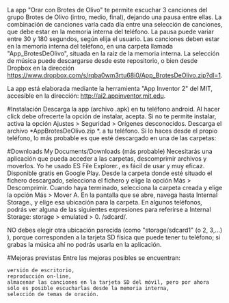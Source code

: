 La app "Orar con Brotes de Olivo" te permite escuchar 3 canciones del grupo Brotes de Olivo (intro, medio, final), dejando una pausa entre ellas. La combinación de canciones varía cada día entre una selección de canciones, que debe estar en la memoria interna del teléfono. La pausa puede variar entre 30 y 180 segundos, según elija el usuario. Las canciones deben estar en la memoria interna del teléfono, en una carpeta llamada "App_BrotesDeOlivo", situada en la raíz de la memoria interna. La selección de música puede descargarse desde este repositorio, o bien desde Dropbox en la dirección https://www.dropbox.com/s/rqba0wm3rtu68i0/App_BrotesDeOlivo.zip?dl=1.

La app está elaborada mediante la herramienta "App Inventor 2" del MIT, accesible en la dirección: http://ai2.appinventor.mit.edu.

#Instalación
Descarga la app (archivo .apk) en tu teléfono android. Al hacer click debe ofrecerte la opción de instalar, acepta. Si no te permite instalar, activa la opción Ajustes > Seguridad > Orígenes desconocidos. Descarga el archivo *AppBrotesDeOlivo.zip *. a tu teléfono. Si lo haces desde el propio teléfono, lo más probable es que esté descargado en una de las carpetas:

#Downloads
    My Documents/Downloads (más probable) Necesitarás una aplicación que pueda acceder a las carpetas, descomprimir archivos y moverlos. Yo he usado ES File Explorer., es fácil de usar y muy eficaz. Disponible gratis en Google Play. Desde la carpeta donde esté situado el fichero descargado, selecciona el fichero y elige la opción Más > Descomprimir. Cuando haya terminado, selecciona la carpeta creada y elige la opción Más > Mover A. En la pantalla que se abre, navega hasta Internal Storage., y elige esa ubicación para la carpeta. En algunos teléfonos, podrás ver alguna de las siguientes expresiones para referirse a Internal Storage:
    storage > emulated > 0.
    /sdcard/.

NO debes elegir otra ubicación parecida (como "storage/sdcard1" (o 2, 3,...) ), porque corresponden a la tarjeta SD física que puede tener tu teléfono; si grabas la música ahí no podrás usarla en la aplicación.

#Mejoras previstas
Entre las mejoras posibles se encuentran:

    versión de escritorio,
    reproducción on-line,
    almacenar las canciones en la tarjeta SD del móvil, pero por ahora sólo es posible escucharlas desde la memoria interna,
    selección de temas de oración.
